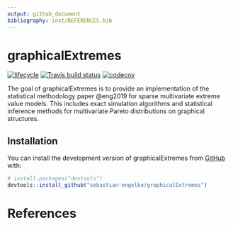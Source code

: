 ```yaml
---
output: github_document
bibliography: inst/REFERENCES.bib
---
```


<!-- README.md is generated from README.Rmd. Please edit that file -->


# graphicalExtremes

<!-- badges: start -->
[![lifecycle](https://img.shields.io/badge/lifecycle-maturing-blue.svg)](https://www.tidyverse.org/lifecycle/#maturing)
[![Travis build
status](https://api.travis-ci.org/sebastian-engelke/graphicalExtremes.svg?branch=master)](https://travis-ci.org/sebastian-engelke/graphicalExtremes)
[![codecov](https://codecov.io/gh/sebastian-engelke/graphicalExtremes/branch/master/graph/badge.svg)](https://codecov.io/gh/sebastian-engelke/graphicalExtremes)
<!-- badges: end -->

The goal of graphicalExtremes is to provide an implementation of the statistical 
methodology paper @eng2019 for sparse multivariate extreme
value models. This includes exact simulation algorithms and statistical 
inference methods for multivariate Pareto distributions on graphical structures.

## Installation

<!-- You can install the released version of graphicalExtremes from [CRAN](https://CRAN.R-project.org) with: -->

<!-- ``` r -->
<!-- install.packages("graphicalExtremes") -->
<!-- ``` -->

You can install the development version of graphicalExtremes from [GitHub](https://github.com/) with:

``` r
# install.packages("devtools")
devtools::install_github("sebastian-engelke/graphicalExtremes")
```

# References
